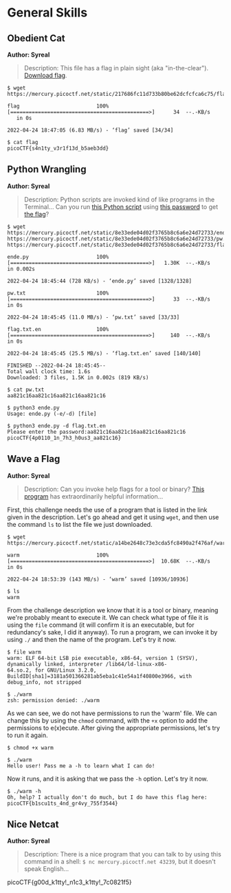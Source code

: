 # General Skills

## Obedient Cat
**Author: Syreal**
> Description:
> This file has a flag in plain sight (aka "in-the-clear"). [Download flag](https://mercury.picoctf.net/static/217686fc11d733b80be62dcfcfca6c75/flag).

```shell
$ wget https://mercury.picoctf.net/static/217686fc11d733b80be62dcfcfca6c75/flag 
 
flag                         100%[=============================================>]      34  --.-KB/s    in 0s         
  
2022-04-24 18:47:05 (6.83 MB/s) - ‘flag’ saved [34/34]

$ cat flag
picoCTF{s4n1ty_v3r1f13d_b5aeb3dd}
```

## Python Wrangling
**Author: Syreal**
> Description:
> Python scripts are invoked kind of like programs in the Terminal... Can you run [this Python script](https://mercury.picoctf.net/static/8e33ede04d02f3765b8c6a6e24d72733/ende.py) using [this password](https://mercury.picoctf.net/static/8e33ede04d02f3765b8c6a6e24d72733/pw.txt) to get [the flag](https://mercury.picoctf.net/static/8e33ede04d02f3765b8c6a6e24d72733/flag.txt.en)?

```shell
$ wget https://mercury.picoctf.net/static/8e33ede04d02f3765b8c6a6e24d72733/ende.py https://mercury.picoctf.net/static/8e33ede04d02f3765b8c6a6e24d72733/pw.txt https://mercury.picoctf.net/static/8e33ede04d02f3765b8c6a6e24d72733/flag.txt.en

ende.py                      100%[=============================================>]   1.30K  --.-KB/s    in 0.002s  

2022-04-24 18:45:44 (728 KB/s) - ‘ende.py’ saved [1328/1328]

pw.txt                       100%[=============================================>]      33  --.-KB/s    in 0s      

2022-04-24 18:45:45 (11.0 MB/s) - ‘pw.txt’ saved [33/33]

flag.txt.en                  100%[=============================================>]     140  --.-KB/s    in 0s      

2022-04-24 18:45:45 (25.5 MB/s) - ‘flag.txt.en’ saved [140/140]

FINISHED --2022-04-24 18:45:45--
Total wall clock time: 1.6s
Downloaded: 3 files, 1.5K in 0.002s (819 KB/s)
```

```shell
$ cat pw.txt
aa821c16aa821c16aa821c16aa821c16
```

```shell
$ python3 ende.py
Usage: ende.py (-e/-d) [file]

$ python3 ende.py -d flag.txt.en 
Please enter the password:aa821c16aa821c16aa821c16aa821c16
picoCTF{4p0110_1n_7h3_h0us3_aa821c16}
```

## Wave a Flag
**Author: Syreal**
>Description:
>Can you invoke help flags for a tool or binary? [This program](https://mercury.picoctf.net/static/a14be2648c73e3cda5fc8490a2f476af/warm) has extraordinarily helpful information...

First, this challenge needs the use of a program that is listed in the link given in the description. Let's go ahead and get it using ```wget```, and then use the command ```ls``` to list the file we just downloaded.

```shell
$ wget https://mercury.picoctf.net/static/a14be2648c73e3cda5fc8490a2f476af/warm

warm                         100%[=============================================>]  10.68K  --.-KB/s    in 0s      

2022-04-24 18:53:39 (143 MB/s) - ‘warm’ saved [10936/10936]

$ ls
warm
```

From the challenge description we know that it is a tool or binary, meaning we're probably meant to execute it. We can check what type of file it is using the ```file``` command (it will confirm it is an executable, but for redundancy's sake, I did it anyway). To run a program, we can invoke it by using ```./``` and then the name of the program. Let's try it now.

```shell
$ file warm
warm: ELF 64-bit LSB pie executable, x86-64, version 1 (SYSV), dynamically linked, interpreter /lib64/ld-linux-x86-  
64.so.2, for GNU/Linux 3.2.0, BuildID[sha1]=3181a501366281ab5eba1c41e54a1f40800e3966, with debug_info, not stripped

$ ./warm
zsh: permission denied: ./warm
```

As we can see, we do not have permissions to run the 'warm' file. We can change this by using the ```chmod``` command, with the ```+x``` option to add the permissions to e(x)ecute. After giving the appropriate permissions, let's try to run it again.

```shell
$ chmod +x warm

$ ./warm
Hello user! Pass me a -h to learn what I can do!
```

Now it runs, and it is asking that we pass the ```-h``` option. Let's try it now.

```shell
$ ./warm -h
Oh, help? I actually don't do much, but I do have this flag here: picoCTF{b1scu1ts_4nd_gr4vy_755f3544}
```

## Nice Netcat
**Author: Syreal**
>Description:
>There is a nice program that you can talk to by using this command in a shell: `$ nc mercury.picoctf.net 43239`, but it doesn't speak English...

picoCTF{g00d_k1tty!_n1c3_k1tty!_7c0821f5}
